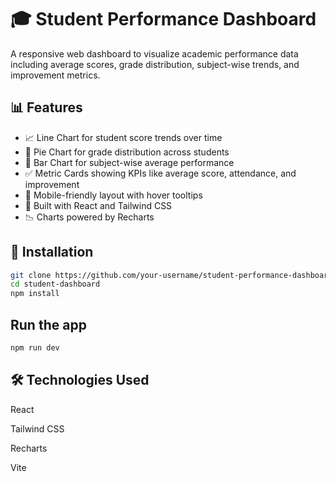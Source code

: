 # 🎓 Student Performance Dashboard

A responsive web dashboard to visualize academic performance data including average scores, grade distribution, subject-wise trends, and improvement metrics.

## 📊 Features

- 📈 Line Chart for student score trends over time  
- 🍥 Pie Chart for grade distribution across students  
- 📘 Bar Chart for subject-wise average performance  
- ✅ Metric Cards showing KPIs like average score, attendance, and improvement  
- 📱 Mobile-friendly layout with hover tooltips  
- 🎨 Built with React and Tailwind CSS  
- 📉 Charts powered by Recharts  

## 🚀 Installation

```bash
git clone https://github.com/your-username/student-performance-dashboard.git
cd student-dashboard
npm install
```

## Run the app
```bash
npm run dev
```

## 🛠️ Technologies Used

React

Tailwind CSS

Recharts

Vite